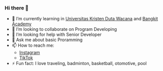 ### Hi there 👋

- 🌱 I’m currently learning in [Universitas Kristen Duta Wacana](https://www.ukdw.ac.id/) and [Bangkit Academy](https://grow.google/intl/id_id/bangkit/?tab=machine-learning) 
- 👯 I’m looking to collaborate on Program Developing 
- 🤔 I’m looking for help with Senior Developer
- 💬 Ask me about basic Proramming
- 📫 How to reach me:
    * [Instagram](https://www.instagram.com/nathanael_vitok/)
    * [TikTok](https://www.tiktok.com/@vitokaaa)
- ⚡ Fun fact: I love traveling, badminton, basketball, otomotive, pool
